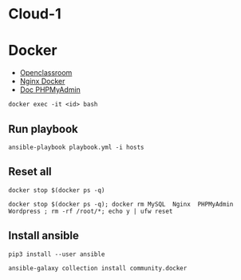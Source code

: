# Cloud-1

# Docker
- [Openclassroom](https://openclassrooms.com/fr/courses/2035766-optimisez-votre-deploiement-en-creant-des-conteneurs-avec-docker/6211517-creez-votre-premier-dockerfile)
- [Nginx Docker](https://hub.docker.com/_/nginx/)
- [Doc PHPMyAdmin](https://github.com/phpmyadmin/docker/blob/master/README.md)

```
docker exec -it <id> bash
```

## Run playbook
```
ansible-playbook playbook.yml -i hosts
```

## Reset all
```
docker stop $(docker ps -q)
```
```
docker stop $(docker ps -q); docker rm MySQL  Nginx  PHPMyAdmin  Wordpress ; rm -rf /root/*; echo y | ufw reset
```

## Install ansible
```
pip3 install --user ansible
```
```
ansible-galaxy collection install community.docker
```